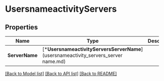 # UsersnameactivityServers

## Properties
Name | Type | Description | Notes
------------ | ------------- | ------------- | -------------
**ServerName** | [***UsersnameactivityServersServerName**](usersnameactivity_servers_server name.md) |  | [optional] [default to null]

[[Back to Model list]](../README.md#documentation-for-models) [[Back to API list]](../README.md#documentation-for-api-endpoints) [[Back to README]](../README.md)

